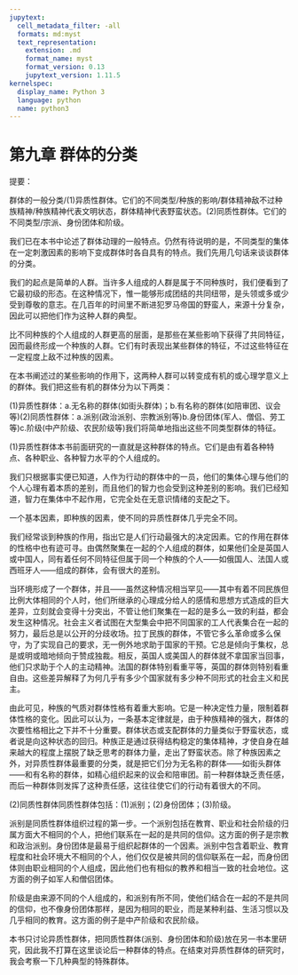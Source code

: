 ```yaml
---
jupytext:
  cell_metadata_filter: -all
  formats: md:myst
  text_representation:
    extension: .md
    format_name: myst
    format_version: 0.13
    jupytext_version: 1.11.5
kernelspec:
  display_name: Python 3
  language: python
  name: python3
---
```

# 第九章 群体的分类 

提要： 

群体的一般分类/(1)异质性群体。它们的不同类型/种族的影响/群体精神敌不过种族精神/种族精神代表文明状态，群体精神代表野蛮状态。(2)同质性群体。它们的不同类型/宗派、身份团体和阶级。 

我们已在本书中论述了群体动理的一般特点。仍然有待说明的是，不同类型的集体在一定刺激因素的影响下变成群体时各自具有的特点。我们先用几句话来谈谈群体的分类。 

我们的起点是简单的人群。当许多人组成的人群是属于不同种族时，我们便看到了它最初级的形态。在这种情况下，惟一能够形成团结的共同纽带，是头领或多或少受到尊敬的意志。在几百年的时间里不断进犯罗马帝国的野蛮人，来源十分复杂，因此可以把他们作为这种人群的典型。 

比不同种族的个人组成的人群更高的层面，是那些在某些影响下获得了共同特征，因而最终形成一个种族的人群。它们有时表现出某些群体的特征，不过这些特征在一定程度上敌不过种族的因素。 

在本书阐述过的某些影响的作用下，这两种人群可以转变成有机的或心理学意义上的群体。我们把这些有机的群体分为以下两类： 

(1)异质性群体：a.无名称的群体(如街头群体)；b.有名称的群体(如陪审团、议会等)(2)同质性群体：a.派别(政治派别、宗教派别等)b.身份团体(军人、僧侣、劳工等)c.阶级(中产阶级、农民阶级等)我们将简单地指出这些不同类型群体的特征。 

(1)异质性群体本书前面研究的一直就是这种群体的特点。它们是由有着各种特点、各种职业、各种智力水平的个人组成的。 

我们只根据事实便已知道，人作为行动的群体中的一员，他们的集体心理与他们的个人心理有着本质的差别，而且他们的智力也会受到这种差别的影响。我们已经知道，智力在集体中不起作用，它完全处在无意识情绪的支配之下。 

一个基本因素，即种族的因素，使不同的异质性群体几乎完全不同。 

我们经常谈到种族的作用，指出它是人们行动最强大的决定因素。它的作用在群体的性格中也有迹可寻。由偶然聚集在一起的个人组成的群体，如果他们全是英国人或中国人，同有着任何不同特征但属于同一个种族的个人——如俄国人、法国人或西班牙人——组成的群体，会有很大的差别。 

当环境形成了一个群体，并且——虽然这种情况相当罕见——其中有着不同民族但比例大体相同的个人时，他们所继承的心理成分给人的感情和思想方式造成的巨大差异，立刻就会变得十分突出，不管让他们聚集在一起的是多么一致的利益，都会发生这种情况。社会主义者试图在大型集会中把不同国家的工人代表集合在一起的努力，最后总是以公开的分歧收场。拉丁民族的群体，不管它多么革命或多么保守，为了实现自己的要求，无一例外地求助于国家的干预。它总是倾向于集权，总是或明或暗地倾向于赞成独裁。相反，英国人或美国人的群体就不拿国家当回事，他们只求助于个人的主动精神。法国的群体特别看重平等，英国的群体则特别看重自由。这些差异解释了为何几乎有多少个国家就有多少种不同形式的社会主义和民主。 

由此可见，种族的气质对群体性格有着重大影响。它是一种决定性力量，限制着群体性格的变化。因此可以认为，一条基本定律就是，由于种族精神的强大，群体的次要性格相比之下并不十分重要。群体状态或支配群体的力量类似于野蛮状态，或者说是向这种状态的回归。种族正是通过获得结构稳定的集体精神，才使自身在越来越大的程度上摆脱了缺乏思考的群体力量，走出了野蛮状态。除了种族因素之外，对异质性群体最重要的分类，就是把它们分为无名称的群体——如街头群体——和有名称的群体，如精心组织起来的议会和陪审团。前一种群体缺乏责任感，而后一种群体则发挥了这种责任感，这往往使它们的行动有着很大的不同。 

(2)同质性群体同质性群体包括：(1)派别；(2)身份团体；(3)阶级。 

派别是同质性群体组织过程的第一步。一个派别包括在教育、职业和社会阶级的归属方面大不相同的个人，把他们联系在一起的是共同的信仰。这方面的例子是宗教和政治派别。身份团体是最易于组织起群体的一个因素。派别中包含着职业、教育程度和社会环境大不相同的个人，他们仅仅是被共同的信仰联系在一起，而身份团体则由职业相同的个人组成，因此他们也有相似的教养和相当一致的社会地位。这方面的例子如军人和僧侣团体。 

阶级是由来源不同的个人组成的，和派别有所不同，使他们结合在一起的不是共同的信仰，也不像身份团体那样，是因为相同的职业，而是某种利益、生活习惯以及几乎相同的教育。这方面的例子是中产阶级和农民阶级。 

本书只讨论异质性群体，把同质性群体(派别、身份团体和阶级)放在另一书本里研究，因此我不打算在这里谈论后一种群体的特点。在结束对异质性群体的研究时，我会考察一下几种典型的特殊群体。 

